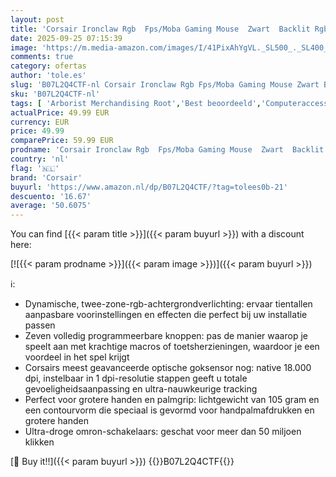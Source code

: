 ```yaml
---
layout: post
title: 'Corsair Ironclaw Rgb  Fps/Moba Gaming Mouse  Zwart  Backlit Rgb Led  18000 Dpi  Optische'
date: 2025-09-25 07:15:39
image: 'https://m.media-amazon.com/images/I/41PixAhYgVL._SL500_._SL400_.jpg'
comments: true
category: ofertas
author: 'tole.es'
slug: 'B07L2Q4CTF-nl Corsair Ironclaw Rgb Fps/Moba Gaming Mouse Zwart Backlit...'
sku: 'B07L2Q4CTF-nl'
tags: [ 'Arborist Merchandising Root','Best beoordeeld','Computeraccessoires','Computers, onderdelen & accessoires','Elektronica','Games','Muizen','Pc-accessoires','Pc-consoles, -games & -accessoires','Pc-gamingmuizen','Self Service','Special Features Stores','Toetsenborden, muizen & invoerapparaten','Top_Rated_Small_2','Topkeuzes in accessoires','Xbox One-accessoires','Xbox One-consoles, -games & -accessoires','Xbox Series X & S Consoles, Games & Accessories','Xbox Series X&S-accessoires','be0c145d-645e-47ab-b638-53e8112e3d67_0','be0c145d-645e-47ab-b638-53e8112e3d67_9601','corsair','🇳🇱', ]
actualPrice: 49.99 EUR
currency: EUR
price: 49.99
comparePrice: 59.99 EUR
prodname: 'Corsair Ironclaw Rgb  Fps/Moba Gaming Mouse  Zwart  Backlit Rgb Led  18000 Dpi  Optische'
country: 'nl'
flag: '🇳🇱'
brand: 'Corsair'
buyurl: 'https://www.amazon.nl/dp/B07L2Q4CTF/?tag=tolees0b-21'
descuento: '16.67'
average: '50.6075'
---
```


You can find [{{< param title >}}]({{< param buyurl >}}) with a discount here:

[![{{< param prodname >}}]({{< param image >}})]({{< param buyurl >}})

ℹ️:

- Dynamische, twee-zone-rgb-achtergrondverlichting: ervaar tientallen aanpasbare voorinstellingen en effecten die perfect bij uw installatie passen
- Zeven volledig programmeerbare knoppen: pas de manier waarop je speelt aan met krachtige macros of toetsherzieningen, waardoor je een voordeel in het spel krijgt
- Corsairs meest geavanceerde optische goksensor nog: native 18.000 dpi, instelbaar in 1 dpi-resolutie stappen geeft u totale gevoeligheidsaanpassing en ultra-nauwkeurige tracking
- Perfect voor grotere handen en palmgrip: lichtgewicht van 105 gram en een contourvorm die speciaal is gevormd voor handpalmafdrukken en grotere handen
- Ultra-droge omron-schakelaars: geschat voor meer dan 50 miljoen klikken

[🛒 Buy it!!]({{< param buyurl >}})
{{<world>}}B07L2Q4CTF{{</world>}}
